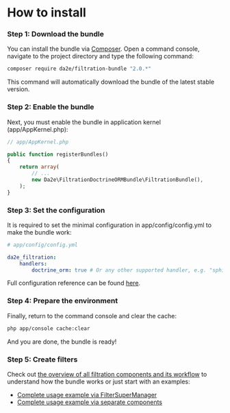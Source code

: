 # How to install

### Step 1: Download the bundle

You can install the bundle via [Composer](https://getcomposer.org/). Open a command console, navigate to the project directory and type the following command:

```sh
composer require da2e/filtration-bundle "2.0.*"
```

This command will automatically download the bundle of the latest stable version.

### Step 2: Enable the bundle

Next, you must enable the bundle in application kernel (app/AppKernel.php):

```php
// app/AppKernel.php

public function registerBundles()
{
    return array(
        // ...
        new Da2e\FiltrationDoctrineORMBundle\FiltrationBundle(),
    );
}
```

### Step 3: Set the configuration

It is required to set the minimal configuration in app/config/config.yml to make the bundle work:

```yaml
# app/config/config.yml

da2e_filtration:
    handlers:
        doctrine_orm: true # Or any other supported handler, e.g. "sphinx_api"
```

Full configuration reference can be found [here](config-reference-config.md).

### Step 4: Prepare the environment

Finally, return to the command console and clear the cache:

```sh
php app/console cache:clear
```

And you are done, the bundle is ready!

### Step 5: Create filters

Check out [the overview of all filtration components and its workflow](overview-of-components-and-workflow.md) to understand how the bundle works or just start with an examples:
- [Complete usage example via FilterSuperManager](example-complete-usage-via-filtersupermanager.md)
- [Complete usage example via separate components](example-complete-usage-via-separate-components.md)
